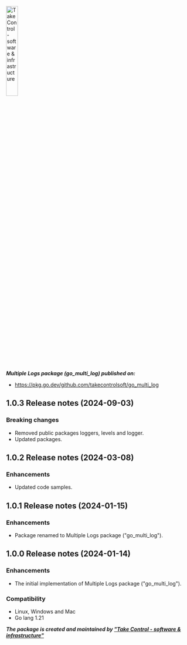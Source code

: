 <img src="https://takecontrolsoft.eu/assets/img/takecontrolsoft-logo-green.png" alt="Take Control - software & infrastructure" width="25%">

***Multiple Logs package (go_multi_log) published on:***
*   https://pkg.go.dev/github.com/takecontrolsoft/go_multi_log

## 1.0.3 Release notes (2024-09-03)
### Breaking changes
* Removed public packages loggers, levels and logger.
* Updated packages.

## 1.0.2 Release notes (2024-03-08)
### Enhancements
* Updated code samples.

## 1.0.1 Release notes (2024-01-15)
### Enhancements
* Package renamed to Multiple Logs package ("go_multi_log").

## 1.0.0 Release notes (2024-01-14)

### Enhancements
* The initial implementation of Multiple Logs package ("go_multi_log").

### Compatibility
* Linux, Windows and Mac
* Go lang 1.21

***The package is created and maintained by **["Take Control - software & infrastructure"](https://takecontrolsoft.eu/)*****
